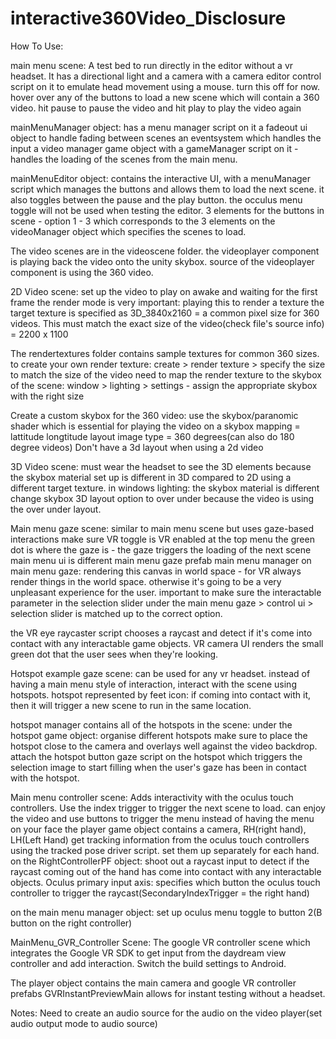 # interactive360Video_Disclosure

How To Use:

main menu scene:
A test bed to run directly in the editor without a vr headset.
It has a directional light and a camera with a camera editor control script on it to emulate head movement using a mouse. turn this off for now. hover over any of the buttons to load a new scene which will contain a 360 video. hit pause to pause the video and hit play to play the video again

mainMenuManager object:
has a menu manager script on it
a fadeout ui object to handle fading between scenes
an eventsystem which handles the input
a video manager game object with a gameManager script on it - handles the loading of the scenes from the main menu.

mainMenuEditor object:
contains the interactive UI, with a menuManager script which manages the buttons and allows them to load the next scene.
it also toggles between the pause and the play button. the occulus menu toggle will not be used when testing the editor.
3 elements for the buttons in scene - option 1 - 3 which corresponds to the 3 elements on the videoManager object which specifies the scenes to load.

The video scenes are in the videoscene folder.
the videoplayer component is playing back the video onto the unity skybox. source of the videoplayer component is using the 360 video.

2D Video scene:
set up the video to play on awake and waiting for the first frame
the render mode is very important: playing this to render a texture
the target texture is specified as 3D_3840x2160 = a common pixel size for 360 videos. This must match the exact size of the video(check file's source info) = 2200 x 1100

The rendertextures folder contains sample textures for common 360 sizes.
to create your own render texture: create > render texture > specify the size to match the size of the video
need to map the render texture to the skybox of the scene: window > lighting > settings - assign the appropriate skybox with the right size

Create a custom skybox for the 360 video:
use the skybox/paranomic shader which is essential for playing the video on a skybox
mapping = lattitude longtitude layout
image type = 360 degrees(can also do 180 degree videos)
Don't have a 3d layout when using a 2d video

3D Video scene:
must wear the headset to see the 3D elements because the skybox material set up is different in 3D compared to 2D using a different target texture. in windows lighting: the skybox material is different
change skybox 3D layout option to over under because the video is using the over under layout.

Main menu gaze scene:
similar to main menu scene but uses gaze-based interactions
make sure VR toggle is VR enabled at the top menu
the green dot is where the gaze is - the gaze triggers the loading of the next scene
main menu ui is different
main menu gaze prefab
main menu manager
on main menu gaze: rendering this canvas in world space - for VR always render things in the world space. otherwise it's going to be a very unpleasant experience for the user.
important to make sure the interactable parameter in the selection slider under the main menu gaze > control ui > selection slider is matched up to the correct option.

the VR eye raycaster script chooses a raycast and detect if it's come into contact with any interactable game objects.
VR camera UI renders the small green dot that the user sees when they're looking.

Hotspot example gaze scene:
can be used for any vr headset. instead of having a main menu style of interaction, interact with the scene using hotspots.
hotspot represented by feet icon: if coming into contact with it, then it will trigger a new scene to run in the same location.

hotspot manager contains all of the hotspots in the scene:
under the hotspot game object: organise different hotspots
make sure to place the hotspot close to the camera and overlays well against the video backdrop.
attach the hotspot button gaze script on the hotspot which triggers the selection image to start filling when the user's gaze has been in contact with the hotspot.

Main menu controller scene:
Adds interactivity with the oculus touch controllers.
Use the index trigger to trigger the next scene to load.
can enjoy the video and use buttons to trigger the menu instead of having the menu on your face
the player game object contains a camera, RH(right hand), LH(Left Hand)
get tracking information from the oculus touch controllers using the tracked pose driver script. set them up separately for each hand.
on the RightControllerPF object: shoot out a raycast input to detect if the raycast coming out of the hand has come into contact with any interactable objects.
Oculus primary input axis: specifies which button the oculus touch controller to trigger the raycast(SecondaryIndexTrigger = the right hand)

on the main menu manager object: set up oculus menu toggle to button 2(B button on the right controller)

MainMenu_GVR_Controller Scene:
The google VR controller scene which integrates the Google VR SDK to get input from the daydream view controller and add interaction. Switch the build settings to Android.

The player object contains the main camera and google VR controller prefabs
GVRInstantPreviewMain allows for instant testing without a headset.

Notes:
Need to create an audio source for the audio on the video player(set audio output mode to audio source)

